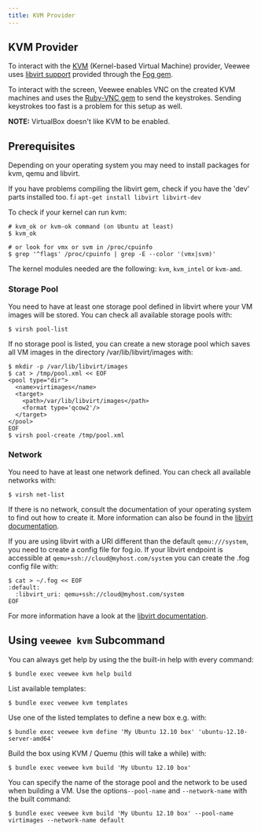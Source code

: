 ```yaml
---
title: KVM Provider
---
```

## KVM Provider

To interact with the [KVM](http://www.linux-kvm.org/) (Kernel-based Virtual Machine) provider, Veewee uses [libvirt support](http://libvirt.org/ruby/) provided through the [Fog gem](http://fog.io).

To interact with the screen, Veewee enables VNC on the created KVM machines
and uses the [Ruby-VNC gem](http://code.google.com/p/ruby-vnc/) to send the keystrokes. Sending keystrokes too fast is a problem for this setup as well.

**NOTE:** VirtualBox doesn't like KVM to be enabled.

## Prerequisites

Depending on your operating system you may need to install packages for kvm,
qemu and libvirt.

If you have problems compiling the libvirt gem, check if you have the 'dev' parts installed too.
f.i ``apt-get install libvirt libvirt-dev``

To check if your kernel can run kvm:

    # kvm_ok or kvm-ok command (on Ubuntu at least)
    $ kvm_ok

    # or look for vmx or svm in /proc/cpuinfo
    $ grep '^flags' /proc/cpuinfo | grep -E --color '(vmx|svm)'

The kernel modules needed are the following: `kvm`, `kvm_intel` or `kvm-amd`.

### Storage Pool

You need to have at least one storage pool defined in libvirt where your VM
images will be stored. You can check all available storage pools with:

    $ virsh pool-list

If no storage pool is listed, you can create a new storage pool which saves all
VM images in the directory /var/lib/libvirt/images with:

    $ mkdir -p /var/lib/libvirt/images
    $ cat > /tmp/pool.xml << EOF
    <pool type="dir">
      <name>virtimages</name>
      <target>
        <path>/var/lib/libvirt/images</path>
        <format type='qcow2'/>
      </target>
    </pool>
    EOF
    $ virsh pool-create /tmp/pool.xml

### Network

You need to have at least one network defined. You can check all available
networks with:

    $ virsh net-list

If there is no network, consult the documentation of your operating
system to find out how to create it. More information can also be found in the
[libvirt documentation](http://libvirt.org/formatdomain.html#elementsNICS).

If you are using libvirt with a URI different than the default `qemu:///system`,
you need to create a config file for fog.io. If your libvirt endpoint is
accessible at `qemu+ssh://cloud@myhost.com/system` you can create the .fog config
file with:

    $ cat > ~/.fog << EOF
    :default:
      :libvirt_uri: qemu+ssh://cloud@myhost.com/system
    EOF

For more information have a look at the
[libvirt documentation](http://libvirt.org/drvqemu.html#uris).

## Using `veewee kvm` Subcommand

You can always get help by using the the built-in help with every command:

    $ bundle exec veewee kvm help build

List available templates:

    $ bundle exec veewee kvm templates

Use one of the listed templates to define a new box e.g. with:

    $ bundle exec veewee kvm define 'My Ubuntu 12.10 box' 'ubuntu-12.10-server-amd64'

Build the box using KVM / Quemu (this will take a while) with:

    $ bundle exec veewee kvm build 'My Ubuntu 12.10 box'

You can specify the name of the storage pool and the network to be used when
building a VM. Use the options`--pool-name` and `--network-name` with the built
command:

    $ bundle exec veewee kvm build 'My Ubuntu 12.10 box' --pool-name virtimages --network-name default
